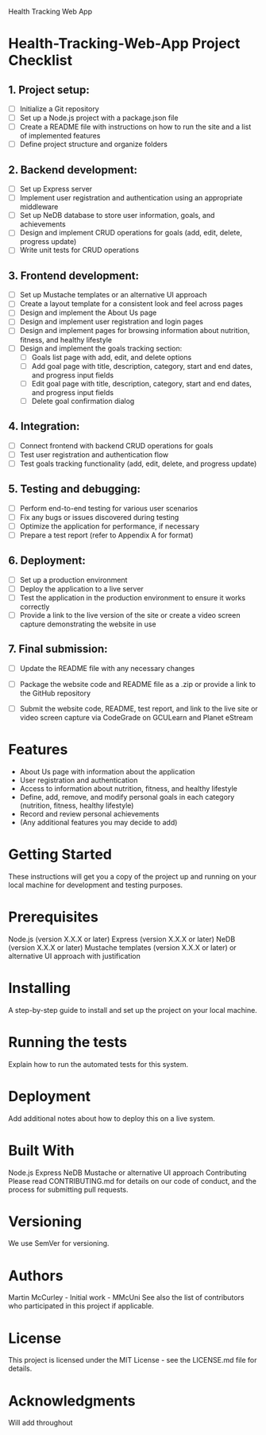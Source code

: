 Health Tracking Web App

# Health-Tracking-Web-App Project Checklist

## 1. Project setup:
- [ ] Initialize a Git repository
- [ ] Set up a Node.js project with a package.json file
- [ ] Create a README file with instructions on how to run the site and a list of implemented features
- [ ] Define project structure and organize folders

## 2. Backend development:
- [ ] Set up Express server
- [ ] Implement user registration and authentication using an appropriate middleware
- [ ] Set up NeDB database to store user information, goals, and achievements
- [ ] Design and implement CRUD operations for goals (add, edit, delete, progress update)
- [ ] Write unit tests for CRUD operations

## 3. Frontend development:
- [ ] Set up Mustache templates or an alternative UI approach
- [ ] Create a layout template for a consistent look and feel across pages
- [ ] Design and implement the About Us page
- [ ] Design and implement user registration and login pages
- [ ] Design and implement pages for browsing information about nutrition, fitness, and healthy lifestyle
- [ ] Design and implement the goals tracking section:
     - [ ] Goals list page with add, edit, and delete options
     - [ ] Add goal page with title, description, category, start and end dates, and progress input fields
     - [ ] Edit goal page with title, description, category, start and end dates, and progress input fields
     - [ ] Delete goal confirmation dialog

## 4. Integration:
- [ ] Connect frontend with backend CRUD operations for goals
- [ ] Test user registration and authentication flow
- [ ] Test goals tracking functionality (add, edit, delete, and progress update)

## 5. Testing and debugging:
- [ ] Perform end-to-end testing for various user scenarios
- [ ] Fix any bugs or issues discovered during testing
- [ ] Optimize the application for performance, if necessary
- [ ] Prepare a test report (refer to Appendix A for format)

## 6. Deployment:
- [ ] Set up a production environment
- [ ] Deploy the application to a live server
- [ ] Test the application in the production environment to ensure it works correctly
- [ ] Provide a link to the live version of the site or create a video screen capture demonstrating the website in use

## 7. Final submission:
- [ ] Update the README file with any necessary changes
- [ ] Package the website code and README file as a .zip or provide a link to the GitHub repository
- [ ] Submit the website code, README, test report, and link to the live site or video screen capture via CodeGrade on GCULearn and Planet eStream


# Features
- About Us page with information about the application
- User registration and authentication
- Access to information about nutrition, fitness, and healthy lifestyle
- Define, add, remove, and modify personal goals in each category (nutrition, fitness, healthy lifestyle)
- Record and review personal achievements
- (Any additional features you may decide to add)

# Getting Started
These instructions will get you a copy of the project up and running on your local machine for development and testing purposes.

# Prerequisites
Node.js (version X.X.X or later)
Express (version X.X.X or later)
NeDB (version X.X.X or later)
Mustache templates (version X.X.X or later) or alternative UI approach with justification

# Installing
A step-by-step guide to install and set up the project on your local machine.

# Running the tests
Explain how to run the automated tests for this system.

# Deployment
Add additional notes about how to deploy this on a live system.

# Built With
Node.js
Express
NeDB
Mustache or alternative UI approach
Contributing
Please read CONTRIBUTING.md for details on our code of conduct, and the process for submitting pull requests.

# Versioning
We use SemVer for versioning.

# Authors
Martin McCurley - Initial work - MMcUni
See also the list of contributors who participated in this project if applicable.

# License
This project is licensed under the MIT License - see the LICENSE.md file for details.

# Acknowledgments
Will add throughout
